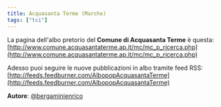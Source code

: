 ```yaml
---
title: Acquasanta Terme (Marche)
tags: ["tci"]
---
```


La pagina dell'albo pretorio del **Comune di Acquasanta Terme** è questa: [http://www.comune.acquasantaterme.ap.it/mc/mc_p_ricerca.php](http://www.comune.acquasantaterme.ap.it/mc/mc_p_ricerca.php)

Adesso puoi seguire le nuove pubblicazioni in albo tramite feed RSS: [http://feeds.feedburner.com/AlbopopAcquasantaTerme](http://feeds.feedburner.com/AlbopopAcquasantaTerme)


**Autore**: [@bergaminienrico](https://twitter.com/bergaminienrico)
